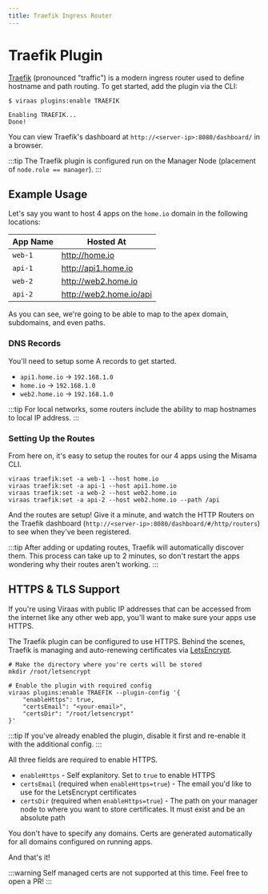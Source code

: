 ```yaml
---
title: Traefik Ingress Router
---
```


# Traefik Plugin

[Traefik](https://traefik.io) (pronounced "traffic") is a modern ingress router used to define hostname and path routing. To get started, add the plugin via the CLI:

```bash:no-line-numbers{1}
$ viraas plugins:enable TRAEFIK

Enabling TRAEFIK...
Done!
```

You can view Traefik's dashboard at `http://<server-ip>:8080/dashboard/` in a browser.

:::tip
The Traefik plugin is configured run on the Manager Node (placement of `node.role == manager`).
:::

## Example Usage

Let's say you want to host 4 apps on the `home.io` domain in the following locations:

| App Name | Hosted At                 |
| -------- | ------------------------- |
| `web-1`  | <http://home.io>          |
| `api-1`  | <http://api1.home.io>     |
| `web-2`  | <http://web2.home.io>     |
| `api-2`  | <http://web2.home.io/api> |

As you can see, we're going to be able to map to the apex domain, subdomains, and even paths.

### DNS Records

You'll need to setup some A records to get started.

- `api1.home.io` &rarr; `192.168.1.0`
- `home.io` &rarr; `192.168.1.0`
- `web2.home.io` &rarr; `192.168.1.0`

:::tip
For local networks, some routers include the ability to map hostnames to local IP address.
:::

### Setting Up the Routes

From here on, it's easy to setup the routes for our 4 apps using the Misama CLI.

```bash:no-line-numbers
viraas traefik:set -a web-1 --host home.io
viraas traefik:set -a api-1 --host api1.home.io
viraas traefik:set -a web-2 --host web2.home.io
viraas traefik:set -a api-2 --host web2.home.io --path /api
```

And the routes are setup! Give it a minute, and watch the HTTP Routers on the Traefik dashboard (`http://<server-ip>:8080/dashboard/#/http/routers`) to see when they've been registered.

:::tip
After adding or updating routes, Traefik will automatically discover them. This process can take up to 2 minutes, so don't restart the apps wondering why their routes aren't working.
:::

## HTTPS & TLS Support

If you're using Viraas with public IP addresses that can be accessed from the internet like any other web app, you'll want to make sure your apps use HTTPS.

The Traefik plugin can be configured to use HTTPS. Behind the scenes, Traefik is managing and auto-renewing certificates via [LetsEncrypt](https://letsencrypt.org/).

```bash:no-line-numbers
# Make the directory where you're certs will be stored
mkdir /root/letsencrypt

# Enable the plugin with required config
viraas plugins:enable TRAEFIK --plugin-config '{
    "enableHttps": true,
    "certsEmail": "<your-email>",
    "certsDir": "/root/letsencrypt"
}'
```

:::tip
If you've already enabled the plugin, disable it first and re-enable it with the additional config.
:::

All three fields are required to enable HTTPS.

- `enableHttps` - Self explanitory. Set to `true` to enable HTTPS
- `certsEmail` (required when `enableHttps=true`) - The email you'd like to use for the LetsEncrypt certificates
- `certsDir` (required when `enableHttps=true`) - The path on your manager node to where you want to store certificates. It must exist and be an absolute path

You don't have to specify any domains. Certs are generated automatically for all domains configured on running apps.

And that's it!

:::warning
Self managed certs are not supported at this time. Feel free to open a PR!
:::
